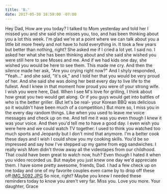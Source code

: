 ```yaml
---
title: '8.'
date: 2017-05-30 18:59:00 -07:00
---
```


Hey Dad,
How are you today? I talked to Mom yesterday and told her I missed you and she said she misses you, too, and has been thinking about you a lot this week. I'm glad we're at a point where we can talk about you a little bit more freely and not have to hold everything in. It took a few years but better than nothing, right?
She asked me if I cried a lot yet. I said no. I asked her what she has been thinking about and she said she wished you were still here to see Moses and me. And if we had kids one day, she wished you would be here to see them. This made me cry. And then the silence made her ask, "Are you crying right now?" And I shyly responded, "Yeah..." and she said, "It's ok," and I told her that you would be very proud of her. And she said she was doing her best every day to live life to the fullest. And I knew in that moment how proud you were of your strong wife.
I wish you were here, Dad. When I see M's love for grilling, I think about how great you two would get along. Or if you guys would get into battles of who is the better griller. (But let's be real- your Korean BBQ was delicious so it wouldn't have been much of a competition.)
But more so, I miss you in the every day random things. Like when you used to leave me voice messages and check up on me. And tell me it was you even though I knew it was your voice. And then you'd tell me to have a good day.
I even wish you were here and we could watch TV together. I used to think you watched too much sports and Jeopardy but I don't mind that anymore. I'm a better cook these days and I wish I could show you my cooking skills. You'd be so impressed and say how I've stepped up my game from egg sandwiches.
I really wish Mom didn't throw away all the videotapes from our childhood. That could have been great to watch now, huh? Even though I hated it when you video recorded us. But maybe you just knew one day we'd appreciate them.
I have some pretty awesome, friends, Dad. I had a few check up on me today and one of my favorite couples even came by to drop off these off:[IMG_5092.JPG](/uploads/IMG_5092.JPG)
So nice, right? Maybe you knew I needed these reminders today to know you aren't very far.
Miss you. Love you more.
Your daughter,
Grace 
